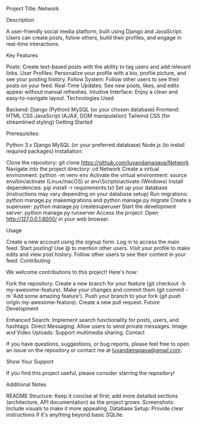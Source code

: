 Project Title: Network

Description

A user-friendly social media platform, built using Django and JavaScript. Users can create posts, follow others, build their profiles, and engage in real-time interactions.

Key Features

Posts: Create text-based posts with the ability to tag users and add relevant links.
User Profiles: Personalize your profile with a bio, profile picture, and see your posting history.
Follow System: Follow other users to see their posts on your feed.
Real-Time Updates: See new posts, likes, and edits appear without manual refreshes.
Intuitive Interface: Enjoy a clean and easy-to-navigate layout.
Technologies Used

Backend:
Django (Python)
MySQL (or your chosen database)
Frontend:
HTML
CSS
JavaScript (AJAX, DOM manipulation)
Tailwind CSS (for streamlined styling)
Getting Started

Prerequisites:

Python 3.x
Django
MySQL (or your preferred database)
Node.js (to install required packages)
Installation:

Clone the repository: git clone https://github.com/luyandamagava/Network
Navigate into the project directory: cd Network
Create a virtual environment: python -m venv env
Activate the virtual environment: source env/bin/activate (Linux/macOS) or env\Scripts\activate (Windows)
Install dependencies: pip install -r requirements.txt
Set up your database (instructions may vary depending on your database setup)
Run migrations: python manage.py makemigrations and python manage.py migrate
Create a superuser: python manage.py createsuperuser
Start the development server: python manage.py runserver
Access the project:  Open http://127.0.0.1:8000/ in your web browser.

Usage

Create a new account using the signup form.
Log in to access the main feed.
Start posting! Use @ to mention other users.
Visit your profile to make edits and view post history.
Follow other users to see their content in your feed.
Contributing

We welcome contributions to this project! Here's how:

Fork the repository.
Create a new branch for your feature (git checkout -b my-awesome-feature).
Make your changes and commit them (git commit -m 'Add some amazing feature').
Push your branch to your fork (git push origin my-awesome-feature).
Create a new pull request.
Future Development

Enhanced Search: Implement search functionality for posts, users, and hashtags.
Direct Messaging: Allow users to send private messages.
Image and Video Uploads: Support multimedia sharing.
Contact

If you have questions, suggestions, or bug reports, please feel free to open an issue on the repository or contact me at luyandamagava@gmail.com.

Show Your Support

If you find this project useful, please consider starring the repository!

Additional Notes

README Structure: Keep it concise at first; add more detailed sections (architecture, API documentation) as the project grows.
Screenshots: Include visuals to make it more appealing.
Database Setup: Provide clear instructions if it's anything beyond basic SQLite.
